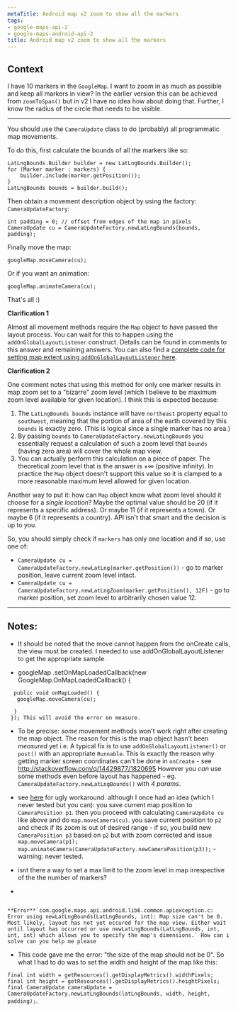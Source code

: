 ```yaml
---
metaTitle: Android map v2 zoom to show all the markers
tags:
- google-maps-api-2
- google-maps-android-api-2
title: Android map v2 zoom to show all the markers
---
```


## Context

I have 10 markers in the `GoogleMap`. I want to zoom in as much as possible and keep all markers in view? In the earlier version this can be achieved from `zoomToSpan()` but in v2 I have no idea how about doing that. Further, I know the radius of the circle that needs to be visible.



---

You should use the `CameraUpdate` class to do (probably) all programmatic map movements.


To do this, first calculate the bounds of all the markers like so:



```
LatLngBounds.Builder builder = new LatLngBounds.Builder();
for (Marker marker : markers) {
    builder.include(marker.getPosition());
}
LatLngBounds bounds = builder.build();

```

Then obtain a movement description object by using the factory: `CameraUpdateFactory`:



```
int padding = 0; // offset from edges of the map in pixels
CameraUpdate cu = CameraUpdateFactory.newLatLngBounds(bounds, padding);

```

Finally move the map:



```
googleMap.moveCamera(cu);

```

Or if you want an animation:



```
googleMap.animateCamera(cu);

```

That's all :)


**Clarification 1**


Almost all movement methods require the `Map` object to have passed the layout process. You can wait for this to happen using the `addOnGlobalLayoutListener` construct. Details can be found in comments to this answer and remaining answers. You can also find a [complete code for setting map extent using `addOnGlobalLayoutListener` here](https://stackoverflow.com/q/13692579/1820695).


**Clarification 2**


One comment notes that using this method for only one marker results in map zoom set to a "bizarre" zoom level (which I believe to be maximum zoom level available for given location). I think this is expected because:


1. The `LatLngBounds bounds` instance will have `northeast` property equal to `southwest`, meaning that the portion of area of the earth covered by this `bounds` is exactly zero. (This is logical since a single marker has no area.)
2. By passing `bounds` to `CameraUpdateFactory.newLatLngBounds` you essentially request a calculation of such a zoom level that `bounds` (having zero area) will cover the whole map view.
3. You can actually perform this calculation on a piece of paper. The theoretical zoom level that is the answer is +∞ (positive infinity). In practice the `Map` object doesn't support this value so it is clamped to a more reasonable maximum level allowed for given location.


Another way to put it: how can `Map` object know what zoom level should it choose for a *single location*? Maybe the optimal value should be 20 (if it represents a specific address). Or maybe 11 (if it represents a town). Or maybe 6 (if it represents a country). API isn't that smart and the decision is up to you.


So, you should simply check if `markers` has only one location and if so, use one of:


* `CameraUpdate cu = CameraUpdateFactory.newLatLng(marker.getPosition())` - go to marker position, leave current zoom level intact.
* `CameraUpdate cu = CameraUpdateFactory.newLatLngZoom(marker.getPosition(), 12F)` - go to marker position, set zoom level to arbitrarily chosen value 12.


---

## Notes:

- It should be noted that the move cannot happen from the onCreate calls, the view must be created. I needed to use addOnGlobalLayoutListener to get the appropriate sample.


- googleMap
 .setOnMapLoadedCallback(new GoogleMap.OnMapLoadedCallback() {



```
  public void onMapLoaded() {
   googleMap.moveCamera(cu);

  }
 }); This will avoid the error on measure.

```

- To be precise: *some* movement methods won't work right after creating the map object. The reason for this is the map object hasn't been *measured* yet i.e. A typical fix is to use `addOnGlobalLayoutListener()` or `post()` with an appropriate `Runnable`. This is exactly the reason why getting marker screen coordinates can't be done in `onCreate` - see http://stackoverflow.com/q/14429877/1820695 However you *can* use some methods even before layout has happened - eg. `CameraUpdateFactory.newLatLngBounds()` with *4 params*.


- see [here](http://stackoverflow.com/q/14977078/1820695) for ugly workaround. although I once had an idea (which I never tested but you can): you save current map position to `CameraPosition p1`. then you proceed with calculating `CameraUpdate cu` like above and do `map.moveCamera(cu)`. you save current position to `p2` and check if its zoom is out of desired range - if so, you build new `CameraPosition p3` based on `p2` but with zoom corrected and issue `map.moveCamera(p1); map.animateCamera(CameraUpdateFactory.newCameraPosition(p3));` - warning: never tested.


- isnt there a way to set a max limit to the zoom level in map irrespective of the the number of markers?


- 
```
        **Error**`com.google.maps.api.android.lib6.common.apiexception.c: Error using newLatLngBounds(LatLngBounds, int): Map size can't be 0. Most likely, layout has not yet occured for the map view. Either wait until layout has occurred or use newLatLngBounds(LatLngBounds, int, int, int) which allows you to specify the map's dimensions.` How can i solve can you help me please

```

- This code gave me the error: "the size of the map should not be 0". So what I had to do was to set the width and height of the map like this:  

`final int width = getResources().getDisplayMetrics().widthPixels;
final int height = getResources().getDisplayMetrics().heightPixels;
final CameraUpdate cameraUpdate = CameraUpdateFactory.newLatLngBounds(latLngBounds, width, height, padding);`.


